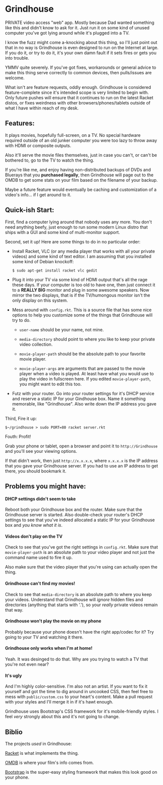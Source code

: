 # Grindhouse

PRIVATE video access "web" app. Mostly because Dad wanted something
like this and didn't know to ask for it. Just run it on some kind of
unused computer you've got lying around while it's plugged into a TV.

I know the fuzz might come a-knocking about this thing, so I'll just
point out that in no way is Grindhouse is even designed to run on the
Internet at large. If you do it, or try to do it, it's your own damn
fault if it sets fires or gets you into trouble.

YMMV quite severely. If you've got fixes, workarounds or general
advice to make this thing serve correctly to common devices, then
pulls/issues are welcome.

What isn't are feature requests, oddly enough. Grindhouse is
considered feature-complete since it's intended scope is very limited
to begin with. Only future pushes will ensure that it continues to run
on the latest Racket distos, or fixes weirdness with other
browsers/phones/tablets outside of what I have within reach of my
desk.

## Features:

It plays movies, hopefully full-screen, on a TV. No special hardware
required outside of an old junker computer you were too lazy to throw
away with HDMI or composite outputs.

Also it'll serve the movie files themselves, just in case you can't,
or can't be bothered to, go to the TV to watch the thing.

If you're like me, and enjoy having non-distributed backups of DVDs
and Bluerays that you **purchased legally**, then Grindhouse will page
out to the OMDB to get some stats on your film based on the filename
of your backup.

Maybe a future feature would eventually be caching and customization
of a video's info... if I get around to it.

## Quick-ish Start:

First, find a computer lying around that nobody uses any more. You
don't need anything beefy, just enough to run some modern Linux distro
that ships with a GUI and some kind of multi-monitor support.

Second, set it up! Here are some things to do in no particular order:

- Install Racket, VLC (or any media player that works with all your
  private videos) and some kind of text editor. I am assuming that you
  installed some kind of Debian knockoff:
  ```shell
  $ sudo apt-get install racket vlc gedit
  ```

- Plug it into your TV via some kind of HDMI output that's all the
  rage these days. If your computer is too old to have one, then just
  connect it to a **REALLY BIG** monitor and plug in some awesome
  speakers. Now mirror the two displays, that is if the TV/humongous
  monitor isn't the only display on this system.

- Mess around with `config.rkt`. This is a source file that has some
  nice options to help you customize some of the things that Grindhouse
  will try to do.

  - `user-name` should be your name, not mine.

  - `media-directory` should point to where you like to keep your
    private video collection.

  - `movie-player-path` should be the absolute path to your favorite
    movie player.

  - `movie-player-args` are arguments that are passed to the movie
    player when a video is played. At least have what you would use to
    play the video in fullscreen here.  If you edited
    `movie-player-path`, you might want to edit this too.

- Futz with your router. Go into your router settings for it's DHCP
  service and reserve a static IP for your Gindhouse box. Name it
  something memorable, like "Grindhouse". Also write down the IP
  address you gave it.

Third, Fire it up:
```shell
$~/grindhouse > sudo PORT=80 racket server.rkt
```

Fouth: Profit!

Grab your phone or tablet, open a browser and point it to
`http://Grindhouse` and you'll see your viewing options.

If that didn't work, then just `http://x.x.x.x`, where `x.x.x.x` is
the IP address that you gave your Grindhouse server. If you had to use
an IP address to get there, you should bookmark it.

## Problems you might have:

#### DHCP settings didn't seem to take

Reboot both your Grindhouse box and the router. Make sure that the
Grindhouse server is started. Also double-check your router's DHCP
settings to see that you've indeed allocated a static IP for your
Grindhouse box and _you know what it is_.

#### Videos don't play on the TV

Check to see that you've got the right settings in `config.rkt`. Make
sure that `movie-player-path` is an absolute path to your video player
and not just the command name used to fire it up.

Also make sure that the video player that you're using can actually
open the thing.

#### Grindhouse can't find my movies!

Check to see that `media-directory` is an absolute path to where you
keep your videos. Understand that Grindhouse will _ignore_ hidden
files and directories (anything that starts with '.'), so your
_really_ private videos remain that way.

#### Grindhouse won't play the movie on my phone

Probably because your phone doesn't have the right app/codec for it?
Try going to your TV and watching it there.

#### Grindhouse only works when I'm at home!

Yeah. It was desinged to do that. Why are you trying to watch a TV
that you're not even near?

#### It's ugly

And I'm highly color-sensitive. I'm also not an artist. If you want to
fix it yourself and got the time to dig around in uncooked CSS, then
feel free to mess with `public/custom.css` to your heart's content.
Make a pull request with your styles and I'll merge it in if it's hawt
enough.

Grindhouse uses Bootstrap's CSS framework for it's mobile-friendly
styles. I feel _very_ strongly about this and it's not going to
change.

## Biblio

The projects _used_ in Grindhouse:

[Racket](http://www.racket-lang.org) is what implements the thing.

[OMDB](http://omdbapi.com) is where your film's info comes from.

[Bootstrap](http://getbootstrap.com) is the super-easy styling
framework that makes this look good on your phone.
